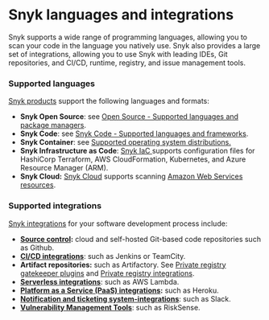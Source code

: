 # Snyk languages and integrations

Snyk supports a wide range of programming languages, allowing you to scan your code in the language you natively use. Snyk also provides a large set of integrations, allowing you to use Snyk with leading IDEs, Git repositories, and CI/CD, runtime, registry, and issue management tools.

### Supported languages

[Snyk products](snyk-products-and-environments.md) support the following languages and formats:

* **Snyk Open Source**: see [Open Source - Supported languages and package managers](../scanning-with-snyk/scan-application-code/snyk-open-source/language-and-package-manager-support/).
* **Snyk Code**: see [Snyk Code - Supported languages and frameworks](../scanning-with-snyk/scan-application-code/snyk-code/snyk-code-language-and-framework-support.md).
* **Snyk Container**: see [Supported operating system distributions.](../scanning-with-snyk/snyk-container/supported-operating-system-distributions.md)
* **Snyk Infrastructure as Code**: [Snyk IaC ](../scanning-with-snyk/scan-cloud-deployment/snyk-infrastructure-as-code/)supports configuration files for HashiCorp Terraform, AWS CloudFormation, Kubernetes, and Azure Resource Manager (ARM).
* **Snyk Cloud:** [Snyk Cloud](../scanning-with-snyk/scan-cloud-deployment/snyk-cloud/) supports scanning [Amazon Web Services resources](../scanning-with-snyk/scan-cloud-deployment/snyk-cloud/supported-aws-resources-for-snyk-cloud.md).

### Supported integrations

[Snyk integrations](https://docs.snyk.io/integrations) for your software development process include:

* [**Source control**](../integrations/git-repository-and-ci-cd-integrations-comparisons/git-repository-scm-integrations/)**:** cloud and self-hosted Git-based code repositories such as Github.
* [**CI/CD integrations**](../integrations/git-repository-and-ci-cd-integrations-comparisons/ci-cd-integrations/): such as Jenkins or TeamCity.
* **Artifact repositories:** such as Artifactory. See [Private registry gatekeeper plugins](https://docs.snyk.io/integrations/private-registry-gatekeeper-plugins) and [Private registry integrations](https://docs.snyk.io/integrations/private-registry-integrations).
* [**Serverless integrations**](https://docs.snyk.io/integrations/serverless-integrations): such as AWS Lambda.
* [**Platform as a Service (PaaS) integrations**](../integrations/git-repository-and-ci-cd-integrations-comparisons/platform-as-a-service-integrations/)**:** such as Heroku.
* [**Notification and ticketing system-integrations**](https://docs.snyk.io/integrations/notifications-ticketing-system-integrations): such as Slack.
* [**Vulnerability Management Tools**](../integrations/git-repository-and-ci-cd-integrations-comparisons/vulnerability-management-tools/): such as RiskSense.
